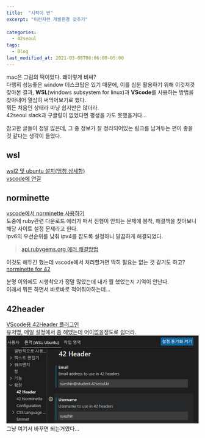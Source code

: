 ```yaml
---
title:  "시작이 반"
excerpt: "이런저런 개발환경 갖추기"

categories:
  - 42seoul
tags:
  - Blog
last_modified_at: 2021-03-08T08:06:00-05:00
---
```


mac은 그림의 떡이었다. 왜이렇게 비싸?   
다행히 성능좋은 window 데스크탑은 있기 때문에, 이를 십분 활용하기 위해 이것저것 찾아본 결과, **WSL**(windows subsystem for linux)과 **VScode**를 사용하는 방법을 찾아내어 열심히 써먹어보기로 했다.   
뭐든 처음인 상태라 마냥 쉽지만은 않더라.   
42seoul slack과 구글링이 없었다면 평생을 가도 못했을거다...   

참고한 글들이 정말 많은데, 그 중 정보가 잘 정리되어있는 링크를 남겨두는 편이 좋을 것 같다는 생각이 들었다.   
## wsl
[wsl2 및 ubuntu 설치(엄청 상세함)](https://www.lainyzine.com/ko/article/how-to-install-wsl2-and-use-linux-on-windows-10/)   
[vscode에 연결](https://skyqnaqna.tistory.com/entry/vs-code%ec%97%90%ec%84%9c-wsl-2%ec%99%80-c-%ec%82%ac%ec%9a%a9%ed%95%98%ea%b8%b0)   

## norminette
[vscode에서 norminette 사용하기](https://www.notion.so/vscode-norminette-292aeb49158f44f994ffde3beb9f00ac)   
도중에 ruby관련 다운로드 에러가 떠서 진행이 안되는 문제에 봉착, 해결책을 찾아보니 해당 사이트 설정 문제라고 한다.   
ipv6의 우선순위를 낮춰 ipv4를 잡도록 설정하니 말끔하게 해결되었다.   
>[api.rubygems.org 에러 해결방법](https://stackoverflow.com/questions/49800432/gem-cannot-access-rubygems-org)   

이것도 해두긴 했는데 vscode에서 처리할거면 딱히 필요는 없는 것 같기도 하고?   
[norminette for 42](https://github.com/42school/norminette)   

분명 이외에도 시행착오가 정말 많았는데 내가 뭘 했었는지 기억이 안난다.   
이래서 뭐든 하면서 바로바로 적어줘야하는데...   

## 42header
[VScode용 42Header 플러그인](https://marketplace.visualstudio.com/items?itemName=kube.42header)   
유저명, 메일 설정에서 좀 해맸는데 어이없을정도로 쉽더라.   
![](/assets/images/42header.png)   
그냥 여기서 바꾸면 되는거였다...   
